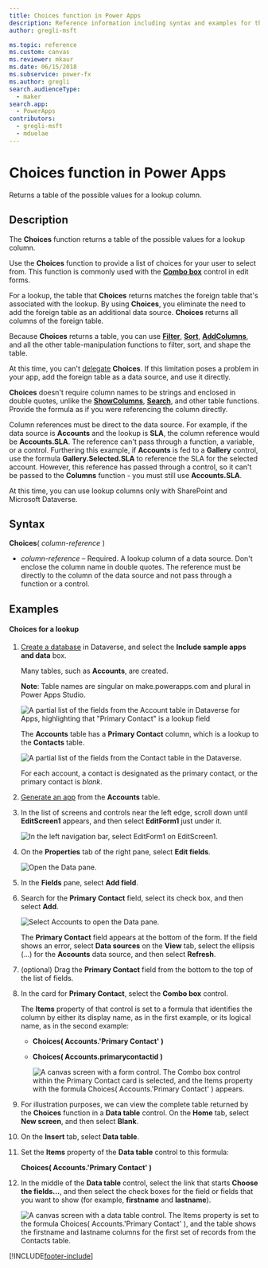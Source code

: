 ```yaml
---
title: Choices function in Power Apps
description: Reference information including syntax and examples for the Choices function in Power Apps.
author: gregli-msft

ms.topic: reference
ms.custom: canvas
ms.reviewer: mkaur
ms.date: 06/15/2018
ms.subservice: power-fx
ms.author: gregli
search.audienceType:
  - maker
search.app:
  - PowerApps
contributors:
  - gregli-msft
  - mduelae
---
```


# Choices function in Power Apps

Returns a table of the possible values for a lookup column.

## Description

The **Choices** function returns a table of the possible values for a lookup column.

Use the **Choices** function to provide a list of choices for your user to select from. This function is commonly used with the [**Combo box**](/power-apps/maker/canvas-apps/controls/control-combo-box) control in edit forms.

For a lookup, the table that **Choices** returns matches the foreign table that's associated with the lookup. By using **Choices**, you eliminate the need to add the foreign table as an additional data source. **Choices** returns all columns of the foreign table.

Because **Choices** returns a table, you can use [**Filter**](function-filter-lookup.md), [**Sort**](function-sort.md), [**AddColumns**](function-table-shaping.md), and all the other table-manipulation functions to filter, sort, and shape the table.

At this time, you can't [delegate](/power-apps/maker/canvas-apps/delegation-overview) **Choices**. If this limitation poses a problem in your app, add the foreign table as a data source, and use it directly.

**Choices** doesn't require column names to be strings and enclosed in double quotes, unlike the [**ShowColumns**](function-table-shaping.md), [**Search**](function-filter-lookup.md), and other table functions. Provide the formula as if you were referencing the column directly.

Column references must be direct to the data source. For example, if the data source is **Accounts** and the lookup is **SLA**, the column reference would be **Accounts.SLA**. The reference can't pass through a function, a variable, or a control. Furthering this example, if **Accounts** is fed to a **Gallery** control, use the formula **Gallery.Selected.SLA** to reference the SLA for the selected account. However, this reference has passed through a control, so it can't be passed to the **Columns** function - you must still use **Accounts.SLA**.

At this time, you can use lookup columns only with SharePoint and Microsoft Dataverse.

## Syntax

**Choices**( _column-reference_ )

- _column-reference_ – Required. A lookup column of a data source. Don't enclose the column name in double quotes. The reference must be directly to the column of the data source and not pass through a function or a control.

## Examples

#### Choices for a lookup

1. [Create a database](/power-platform/admin/create-database) in Dataverse, and select the **Include sample apps and data** box.

   Many tables, such as **Accounts**, are created.

   **Note**: Table names are singular on make.powerapps.com and plural in Power Apps Studio.

   ![A partial list of the fields from the Account table in Dataverse for Apps, highlighting that "Primary Contact" is a lookup field](media/function-choices/entity-account.png)

   The **Accounts** table has a **Primary Contact** column, which is a lookup to the **Contacts** table.

   ![A partial list of the fields from the Contact table in the Dataverse.](media/function-choices/entity-contact.png)

   For each account, a contact is designated as the primary contact, or the primary contact is _blank_.

1. [Generate an app](/power-apps/maker/canvas-apps/data-platform-create-app) from the **Accounts** table.

1. In the list of screens and controls near the left edge, scroll down until **EditScreen1** appears, and then select **EditForm1** just under it.

   ![In the left navigation bar, select EditForm1 on EditScreen1.](media/function-choices/select-editform.png)

1. On the **Properties** tab of the right pane, select **Edit fields**.

   ![Open the Data pane.](media/function-choices/open-data-pane.png)

1. In the **Fields** pane, select **Add field**.

1. Search for the **Primary Contact** field, select its check box, and then select **Add**.

   ![Select Accounts to open the Data pane.](media/function-choices/field-list.png)

   The **Primary Contact** field appears at the bottom of the form. If the field shows an error, select **Data sources** on the **View** tab, select the ellipsis (...) for the **Accounts** data source, and then select **Refresh**.

1. (optional) Drag the **Primary Contact** field from the bottom to the top of the list of fields.

1. In the card for **Primary Contact**, select the **Combo box** control.

   The **Items** property of that control is set to a formula that identifies the column by either its display name, as in the first example, or its logical name, as in the second example:

   - **Choices( Accounts.'Primary Contact' )**
   - **Choices( Accounts.primarycontactid )**

     ![A canvas screen with a form control. The Combo box control within the Primary Contact card is selected, and the Items property with the formula Choices( Accounts.'Primary Contact' ) appears.](media/function-choices/accounts-primary-contact.png)

1. For illustration purposes, we can view the complete table returned by the **Choices** function in a **Data table** control. On the **Home** tab, select **New screen**, and then select **Blank**.

1. On the **Insert** tab, select **Data table**.

1. Set the **Items** property of the **Data table** control to this formula:

   **Choices( Accounts.'Primary Contact' )**

1. In the middle of the **Data table** control, select the link that starts **Choose the fields...**, and then select the check boxes for the field or fields that you want to show (for example, **firstname** and **lastname**).

   ![A canvas screen with a data table control. The Items property is set to the formula Choices( Accounts.'Primary Contact' ), and the table shows the firstname and lastname columns for the first set of records from the Contacts table.](media/function-choices/full-accounts-pc.png)

[!INCLUDE[footer-include](../../includes/footer-banner.md)]
